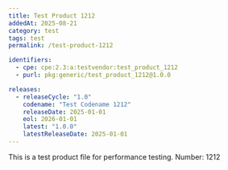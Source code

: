 ```yaml
---
title: Test Product 1212
addedAt: 2025-08-21
category: test
tags: test
permalink: /test-product-1212

identifiers:
  - cpe: cpe:2.3:a:testvendor:test_product_1212
  - purl: pkg:generic/test_product_1212@1.0.0

releases:
  - releaseCycle: "1.0"
    codename: "Test Codename 1212"
    releaseDate: 2025-01-01
    eol: 2026-01-01
    latest: "1.0.0"
    latestReleaseDate: 2025-01-01
---
```


This is a test product file for performance testing. Number: 1212
